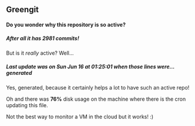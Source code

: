 ## Greengit

#### Do you wonder why this repository is so active?

##### After all it has 2981 commits!

But is it *really* active? Well...

##### Last update was on Sun Jun 16 at 01:25:01 when those lines were... generated

Yes, generated, because it certainly helps a lot to have such an active repo!

Oh and there was **76%** disk usage on the machine
where there is the cron updating this file.

Not the best way to monitor a VM in the cloud but it works! :)
